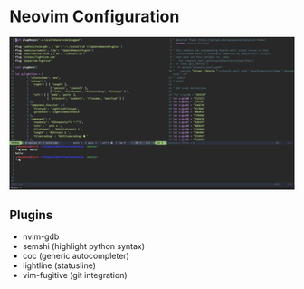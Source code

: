 # Neovim Configuration

![](./nvim.png)

## Plugins

*	nvim-gdb
*	semshi (highlight python syntax)
*	coc (generic autocompleter)
*	lightline (statusline)
*	vim-fugitive (git integration)

